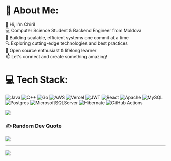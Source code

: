 # 💫 About Me:
👋 Hi, I'm Chiril<br>💻 Computer Science Student & Backend Engineer from Moldova  <br>🚀 Building scalable, efficient systems one commit at a time  <br>🔍 Exploring cutting-edge technologies and best practices  <br>🌱 Open source enthusiast & lifelong learner  <br>📫 Let's connect and create something amazing!<br>


# 💻 Tech Stack:
![Java](https://img.shields.io/badge/java-%23ED8B00.svg?style=flat&logo=openjdk&logoColor=white) ![C++](https://img.shields.io/badge/c++-%2300599C.svg?style=flat&logo=c%2B%2B&logoColor=white) ![Go](https://img.shields.io/badge/go-%2300ADD8.svg?style=flat&logo=go&logoColor=white) ![AWS](https://img.shields.io/badge/AWS-%23FF9900.svg?style=flat&logo=amazon-aws&logoColor=white) ![Vercel](https://img.shields.io/badge/vercel-%23000000.svg?style=flat&logo=vercel&logoColor=white) ![JWT](https://img.shields.io/badge/JWT-black?style=flat&logo=JSON%20web%20tokens) ![React](https://img.shields.io/badge/react-%2320232a.svg?style=flat&logo=react&logoColor=%2361DAFB) ![Apache](https://img.shields.io/badge/apache-%23D42029.svg?style=flat&logo=apache&logoColor=white) ![MySQL](https://img.shields.io/badge/mysql-4479A1.svg?style=flat&logo=mysql&logoColor=white) ![Postgres](https://img.shields.io/badge/postgres-%23316192.svg?style=flat&logo=postgresql&logoColor=white) ![MicrosoftSQLServer](https://img.shields.io/badge/Microsoft%20SQL%20Server-CC2927?style=flat&logo=microsoft%20sql%20server&logoColor=white) ![Hibernate](https://img.shields.io/badge/Hibernate-59666C?style=flat&logo=Hibernate&logoColor=white) ![GitHub Actions](https://img.shields.io/badge/github%20actions-%232671E5.svg?style=flat&logo=githubactions&logoColor=white)

![](https://github-readme-stats.vercel.app/api/top-langs/?username=doneskkk&theme=default_repocard&hide_border=false&include_all_commits=true&count_private=true&layout=compact)

### ✍️ Random Dev Quote
![](https://quotes-github-readme.vercel.app/api?type=horizontal&theme=light)

---
[![](https://visitcount.itsvg.in/api?id=doneskkk&icon=0&color=0)](https://visitcount.itsvg.in)

<!-- Proudly created with GPRM ( https://gprm.itsvg.in ) -->
